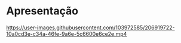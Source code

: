 # Apresentação

https://user-images.githubusercontent.com/103972585/206919722-10a0cd3e-c34a-46fe-9a6e-5c6600e6ce2e.mp4
